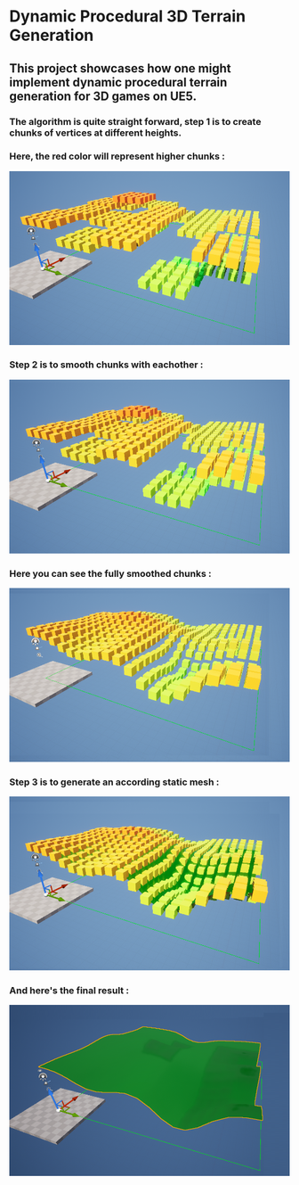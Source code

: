 # Dynamic Procedural 3D Terrain Generation
## This project showcases how one might implement dynamic procedural terrain generation for 3D games on UE5.

### The algorithm is quite straight forward, step 1 is to create chunks of vertices at different heights.
### Here, the red color will represent higher chunks :
![](ReadMeResources/Chunks.png)
### Step 2 is to smooth chunks with eachother :
![](ReadMeResources/Smooth1.png)
### Here you can see the fully smoothed chunks :
![](ReadMeResources/Smooth2.png)
### Step 3 is to generate an according static mesh :
![](ReadMeResources/PreResult.png)
### And here's the final result :
![](ReadMeResources/Result.png)
